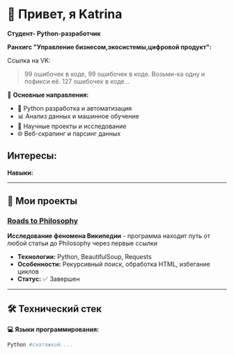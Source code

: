 # 👋 Привет, я Katrina

**Студент- Python-разработчик**

**Ранхигс "Управление бизнесом,экосистемы,цифровой продукт":**

Ссылка на VK:

> 99 ошибочек в коде, 99 ошибочек в коде. Возьми-ка одну и пофикси её. 127 ошибочек в коде…

🎯 **Основные направления:**
- 🐍 Python разработка и автоматизация
- 📊 Анализ данных и машинное обучение
- 🔬 Научные проекты и исследование
- 🌐 Веб-скрапинг и парсинг данных

**Интересы:**
- 
**Навыки:**

---

## 🚀 Мои проекты

### [Roads to Philosophy](https://github.com/ВАШ_USERNAME/roads-to-philosophy)
**Исследование феномена Википедии** - программа находит путь от любой статьи до Philosophy через первые ссылки
- **Технологии:** Python, BeautifulSoup, Requests
- **Особенности:** Рекурсивный поиск, обработка HTML, избегание циклов
- **Статус:** ✅ Завершен



---

## 🛠 Технический стек

**💻 Языки программирования:**
```python
Python #снатяжкой....
